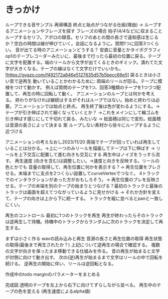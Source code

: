 # きっかけ
ループできる音サンプル
再帰構造
終点と始点がつながる仕組(理由) -> ループするアニメーションやフレーズを探す
フレーズの場合
 拍子(4/4など)に収まること
 ループするセリフ。アポロの録音。セリフのあとの間の長さで違和感は生じるか？空白の時間は線が伸びていく。会話になるように。質問1つに回答3つくらい。
 音が出てる時のアニメーションどうする？
  安直に音量とかタイポグラフィ
  op1のテープレコーダーみたいに、最後まで行ったら最初の位置に戻る。テープに文字を配置する。端のリールから文字が出てくるときのギミック。潰れてた文字が大きくなる。テープの線はなくて文字だけでいいかも。
  [https://gyazo.com/f492172a846e5127635d57b5becc66e5]
  戻るときは小さい音で逆再生
  動いていることかわかるために: 両端のリールが回る。テープに模様をつけて動かす。
  例えば質問のテープを1つ、回答3種類のテープを1つづつ配置して、再生の時に回転して動く。
  アニメーションのループとは何かを考える。
   終わりがなければ継続はするがそれはループではない。始めと終わりは必要。アニメーションでは始点と終点。
  再生終了後は色が変わるようにする。→テープが引き伸ばされて細くなっていくとか？ →これをメインにして輪ゴムを引き伸ばす感じにして千切れて戻る、みたいな → 総面積は同じで変形。総面積は音源の長さによって決まる
案
ループしない素材から徐々にループするように近づける

アニメーションの考えなおし2023/11/20
両端でテープが回っていれば再生していることは分かる。→上に一つのみリールを描画してテープは下に伸ばす → リールを上下交互に配置して進む向きも交互にする
再生中はノイズをうっすら流す。
再生速度 (向きを含む)は調整したい。→速度と向きを反映する。リールの色とかでも
音量の取得して、再生位置に何かを表示する？→ 再生位置をブレさせる。末端までに支点を2つくらい設置してcurveVertexでつなぐ。
4トラックでのインタラクションがあった方がおもしろそう。→ 再生位置のブレを反映させる。テープの末端を別のテープの始まりとつなげる？最初のトラックと最後のトラックは画面を超えてつながっているように見せかける → それか方針を変えて、テープの向きは上から下に統一する。
トラックを縦に並べるとpanと一致しにくい。

再生のコントロール
最初に1つのトラックを再生
再生が終わったらそのトラックは逆再生して待機。待機中のトラックからランダムに次のトラックを決定して再生する。

まずは小さく作る
 wavの読み込みと再生
 音源の長さと再生位置の取得
 再生状態の取得(最後まで再生されたか？)
 上記について逆再生の場合で確認する。
 複数の文字が向きを保ったまま移動できる仕組みを作る。
 音の再生が始まると文字が対側に向けて動き出す。
 次の(逆)再生が始まるまで文字はリールの中で回転を続ける。
  逆再生の開始に伴い、リールは逆回転となる。

作成中のtodo
 marginのパラメーターをまとめる					

完成図
 透明のテープを左上から右下に向けてずらしながら並べる。
 再生中のテープの色を変える (再生速度によるalpha値)
